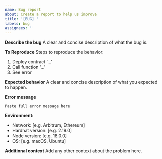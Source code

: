 ```yaml
---
name: Bug report
about: Create a report to help us improve
title: '[BUG] '
labels: bug
assignees: ''
---
```


**Describe the bug**
A clear and concise description of what the bug is.

**To Reproduce**
Steps to reproduce the behavior:
1. Deploy contract '...'
2. Call function '...'
3. See error

**Expected behavior**
A clear and concise description of what you expected to happen.

**Error message**
```
Paste full error message here
```

**Environment:**
 - Network: [e.g. Arbitrum, Ethereum]
 - Hardhat version: [e.g. 2.19.0]
 - Node version: [e.g. 18.0.0]
 - OS: [e.g. macOS, Ubuntu]

**Additional context**
Add any other context about the problem here.

